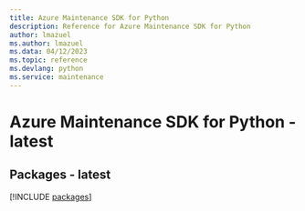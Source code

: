 ```yaml
---
title: Azure Maintenance SDK for Python
description: Reference for Azure Maintenance SDK for Python
author: lmazuel
ms.author: lmazuel
ms.data: 04/12/2023
ms.topic: reference
ms.devlang: python
ms.service: maintenance
---
```

# Azure Maintenance SDK for Python - latest
## Packages - latest
[!INCLUDE [packages](maintenance-index.md)]